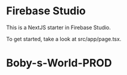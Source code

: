 # Firebase Studio

This is a NextJS starter in Firebase Studio.

To get started, take a look at src/app/page.tsx.
# Boby-s-World-PROD
